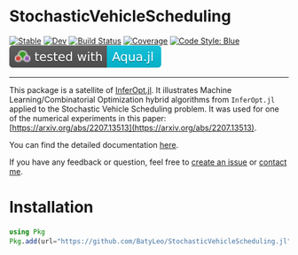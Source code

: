 # StochasticVehicleScheduling

[![Stable](https://img.shields.io/badge/docs-stable-blue.svg)](https://BatyLeo.github.io/StochasticVehicleScheduling.jl/stable)
[![Dev](https://img.shields.io/badge/docs-dev-blue.svg)](https://BatyLeo.github.io/StochasticVehicleScheduling.jl/dev)
[![Build Status](https://github.com/BatyLeo/StochasticVehicleScheduling.jl/actions/workflows/CI.yml/badge.svg?branch=main)](https://github.com/BatyLeo/StochasticVehicleScheduling.jl/actions/workflows/CI.yml?query=branch%3Amain)
[![Coverage](https://codecov.io/gh/BatyLeo/StochasticVehicleScheduling.jl/branch/main/graph/badge.svg)](https://codecov.io/gh/BatyLeo/StochasticVehicleScheduling.jl)
[![Code Style: Blue](https://img.shields.io/badge/code%20style-blue-4495d1.svg)](https://github.com/invenia/BlueStyle)
[![Aqua QA](https://raw.githubusercontent.com/JuliaTesting/Aqua.jl/master/badge.svg)](https://github.com/JuliaTesting/Aqua.jl)

---

This package is a satellite of [InferOpt.jl](https://github.com/axelparmentier/InferOpt.jl). It illustrates Machine Learning/Combinatorial Optimization hybrid algorithms from `InferOpt.jl` applied to the Stochastic Vehicle Scheduling problem. It was used for one of the numerical experiments in this paper: [https://arxiv.org/abs/2207.13513](https://arxiv.org/abs/2207.13513).

You can find the detailed documentation [here](https://batyleo.github.io/StochasticVehicleScheduling.jl).

If you have any feedback or question, feel free to [create an issue](https://github.com/BatyLeo/StochasticVehicleScheduling.jl/issues/new/choose) or [contact me](mailto:leo.baty@enpc.fr).

# Installation
```julia
using Pkg
Pkg.add(url="https://github.com/BatyLeo/StochasticVehicleScheduling.jl")
```
